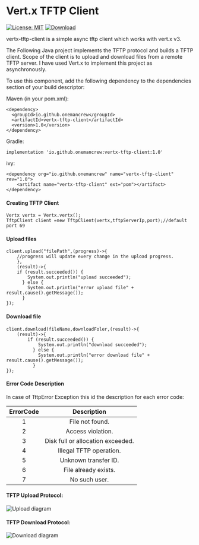 # Vert.x TFTP Client
[![License: MIT](https://img.shields.io/badge/License-MIT-yellow.svg)](https://opensource.org/licenses/MIT)
[ ![Download](https://api.bintray.com/packages/onemancrew/vertx/vertx-tftp-client/images/download.svg?version=1.0) ](https://bintray.com/onemancrew/vertx/vertx-tftp-client/1.0/link)

vertx-tftp-client is a simple  async tftp client which works with vert.x v3.

The Following Java project implements the TFTP protocol and builds a TFTP client. Scope of the client is to upload and download files from a remote TFTP server.
I have used Vert.x to implement this project as asynchronously.

To use this component, add the following dependency to the dependencies section of your build descriptor:

Maven (in your pom.xml):
````
<dependency>
  <groupId>io.github.onemancrew</groupId>
  <artifactId>vertx-tftp-client</artifactId>
  <version>1.0</version>
</dependency>
````
Gradle:
````
implementation 'io.github.onemancrew:vertx-tftp-client:1.0'
````
ivy:
````
<dependency org="io.github.onemancrew" name="vertx-tftp-client" rev="1.0">
	<artifact name="vertx-tftp-client" ext="pom"></artifact>
</dependency>
````
#### Creating TFTP Client
````
Vertx vertx = Vertx.vertx();
TftpClient client =new TftpClient(vertx,tftpServerIp,port);//default port 69
``````

#### Upload files
````
client.upload("filePath",(progress)->{
    //progress will update every change in the upload progress.
    },
    (result)->{
    if (result.succeeded()) {
        System.out.println("upload succeeded");
      } else {
        System.out.println("error upload file" + result.cause().getMessage());
      }
});
````

#### Download file
````
client.download(fileName,downloadFoler,(result)->{
    (result)->{
        if (result.succeeded()) {
            System.out.println("download succeeded");
          } else {
            System.out.println("error download file" + result.cause().getMessage());
          }
});
````
#### Error Code Description
In case of TttpError Exception this id the description for each error code:

| ErrorCode |            Description            |
|:---------:|:---------------------------------:|
|     1     | File not found.                   |
|     2     | Access violation.                 |
|     3     | Disk full or allocation exceeded. |
|     4     | Illegal TFTP operation.           |
|     5     | Unknown transfer ID.              |
|     6     | File already exists.              |
|     7     | No such user.                     |

#### TFTP Upload Protocol:
![Upload diagram](upload.svg)

#### TFTP Download Protocol:
![Download diagram](download.svg)
